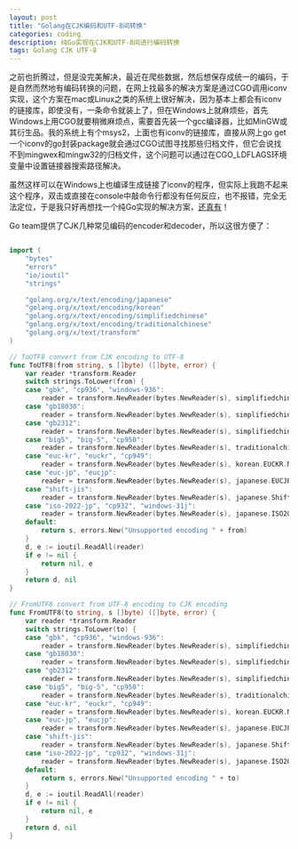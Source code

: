 ```yaml
---
layout: post
title: "Golang在CJK编码和UTF-8间转换"
categories: coding 
description: 纯Go实现在CJK和UTF-8间进行编码转换 
tags: Golang CJK UTF-8 
---
```

之前也折腾过，但是没完美解决，最近在爬些数据，然后想保存成统一的编码，于是自然而然地有编码转换的问题，在网上找最多的解决方案是通过CGO调用iconv实现，这个方案在mac或Linux之类的系统上很好解决，因为基本上都会有iconv的链接库，即使没有，一条命令就装上了，但在Windows上就麻烦些，首先Windows上用CGO就要稍微麻烦点，需要首先装一个gcc编译器，比如MinGW或其衍生品。我的系统上有个msys2，上面也有iconv的链接库，直接从网上go get一个iconv的go封装package就会通过CGO试图寻找那些归档文件，但它会说找不到mingwex和mingw32的归档文件，这个问题可以通过在CGO_LDFLAGS环境变量中设置链接器搜索路径解决。

虽然这样可以在Windows上也编译生成链接了iconv的程序，但实际上我跑不起来这个程序，双击或直接在console中敲命令行都没有任何反应，也不报错，完全无法定位，于是我只好再想找一个纯Go实现的解决方案，[还真有](http://mengqi.info/html/2015/201507071345-using-golang-to-convert-text-between-gbk-and-utf-8.html)！

Go team提供了CJK几种常见编码的encoder和decoder，所以这很方便了：

```go

import (
	"bytes"
	"errors"
	"io/ioutil"
	"strings"

	"golang.org/x/text/encoding/japanese"
	"golang.org/x/text/encoding/korean"
	"golang.org/x/text/encoding/simplifiedchinese"
	"golang.org/x/text/encoding/traditionalchinese"
	"golang.org/x/text/transform"
)

// ToUTF8 convert from CJK encoding to UTF-8
func ToUTF8(from string, s []byte) ([]byte, error) {
	var reader *transform.Reader
	switch strings.ToLower(from) {
	case "gbk", "cp936", "windows-936":
		reader = transform.NewReader(bytes.NewReader(s), simplifiedchinese.GBK.NewDecoder())
	case "gb18030":
		reader = transform.NewReader(bytes.NewReader(s), simplifiedchinese.GB18030.NewDecoder())
	case "gb2312":
		reader = transform.NewReader(bytes.NewReader(s), simplifiedchinese.HZGB2312.NewDecoder())
	case "big5", "big-5", "cp950":
		reader = transform.NewReader(bytes.NewReader(s), traditionalchinese.Big5.NewDecoder())
	case "euc-kr", "euckr", "cp949":
		reader = transform.NewReader(bytes.NewReader(s), korean.EUCKR.NewDecoder())
	case "euc-jp", "eucjp":
		reader = transform.NewReader(bytes.NewReader(s), japanese.EUCJP.NewDecoder())
	case "shift-jis":
		reader = transform.NewReader(bytes.NewReader(s), japanese.ShiftJIS.NewDecoder())
	case "iso-2022-jp", "cp932", "windows-31j":
		reader = transform.NewReader(bytes.NewReader(s), japanese.ISO2022JP.NewDecoder())
	default:
		return s, errors.New("Unsupported encoding " + from)
	}
	d, e := ioutil.ReadAll(reader)
	if e != nil {
		return nil, e
	}
	return d, nil
}

// FromUTF8 convert from UTF-8 encoding to CJK encoding
func FromUTF8(to string, s []byte) ([]byte, error) {
	var reader *transform.Reader
	switch strings.ToLower(to) {
	case "gbk", "cp936", "windows-936":
		reader = transform.NewReader(bytes.NewReader(s), simplifiedchinese.GBK.NewEncoder())
	case "gb18030":
		reader = transform.NewReader(bytes.NewReader(s), simplifiedchinese.GB18030.NewEncoder())
	case "gb2312":
		reader = transform.NewReader(bytes.NewReader(s), simplifiedchinese.HZGB2312.NewEncoder())
	case "big5", "big-5", "cp950":
		reader = transform.NewReader(bytes.NewReader(s), traditionalchinese.Big5.NewEncoder())
	case "euc-kr", "euckr", "cp949":
		reader = transform.NewReader(bytes.NewReader(s), korean.EUCKR.NewEncoder())
	case "euc-jp", "eucjp":
		reader = transform.NewReader(bytes.NewReader(s), japanese.EUCJP.NewEncoder())
	case "shift-jis":
		reader = transform.NewReader(bytes.NewReader(s), japanese.ShiftJIS.NewEncoder())
	case "iso-2022-jp", "cp932", "windows-31j":
		reader = transform.NewReader(bytes.NewReader(s), japanese.ISO2022JP.NewEncoder())
	default:
		return s, errors.New("Unsupported encoding " + to)
	}
	d, e := ioutil.ReadAll(reader)
	if e != nil {
		return nil, e
	}
	return d, nil
}
```
